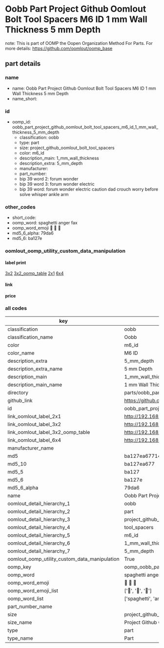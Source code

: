 # Oobb Part Project Github Oomlout Bolt Tool Spacers M6 ID 1 mm Wall Thickness 5 mm Depth  

note: This is part of OOMP the Oopen Organization Method For Parts. For more details: https://github.com/oomlout/oomp_base

##  part details
  







### name
* name: Oobb Part Project Github Oomlout Bolt Tool Spacers M6 ID 1 mm Wall Thickness 5 mm Depth
* name_short: 
### id
* oomp_id: oobb_part_project_github_oomlout_bolt_tool_spacers_m6_id_1_mm_wall_thickness_5_mm_depth
  * classification: oobb
  * type: part
  * size: project_github_oomlout_bolt_tool_spacers
  * color: m6_id
  * description_main: 1_mm_wall_thickness
  * description_extra: 5_mm_depth
  * manufacturer: 
  * part_number: 
  * bip 39 word 2: forum wonder
  * bip 39 word 3: forum wonder electric
  * bip 39 word: forum wonder electric caution dad crouch worry before solve whisper ankle arm

### other_codes
* short_code: 
* oomp_word: spaghetti anger fax
* oomp_word_emoji :spaghetti: :anger: :fax:
* md5_6_alpha: 79da6
* md5_6: ba127e






### oomlout_oomp_utility_custom_data_manipulation
#### label print
[3x2](http://192.168.1.245:1112/?label=oomp%2079da6)
[3x2_oomp_table](http://192.168.1.108:1112/?label=oomp%2079da6)
[2x1](http://192.168.1.242:1112/?label=oomp%2079da6)
[6x4](http://192.168.1.55:1112/?label=oomp%2079da6)    

#### link

                              

#### price







### all codes 
| key | value |  
| --- | --- |  
| classification | oobb |  
| classification_name | Oobb |  
| color | m6_id |  
| color_name | M6 ID |  
| description_extra | 5_mm_depth |  
| description_extra_name | 5 mm Depth |  
| description_main | 1_mm_wall_thickness |  
| description_main_name | 1 mm Wall Thickness |  
| directory | parts/oobb_part_project_github_oomlout_bolt_tool_spacers_m6_id_1_mm_wall_thickness_5_mm_depth |  
| github_link | https://github.com/oomlout/oomlout_oomp_part_src/tree/main/parts/oobb_part_project_github_oomlout_bolt_tool_spacers_m6_id_1_mm_wall_thickness_5_mm_depth |  
| id | oobb_part_project_github_oomlout_bolt_tool_spacers_m6_id_1_mm_wall_thickness_5_mm_depth |  
| link_oomlout_label_2x1 | http://192.168.1.242:1112/?label=oomp%2079da6 |  
| link_oomlout_label_3x2 | http://192.168.1.245:1112/?label=oomp%2079da6 |  
| link_oomlout_label_3x2_oomp_table | http://192.168.1.108:1112/?label=oomp%2079da6 |  
| link_oomlout_label_6x4 | http://192.168.1.55:1112/?label=oomp%2079da6 |  
| manufacturer_name |  |  
| md5 | ba127ea677143fb8d09b724a8eff42dd |  
| md5_10 | ba127ea677 |  
| md5_5 | ba127 |  
| md5_6 | ba127e |  
| md5_6_alpha | 79da6 |  
| name | Oobb Part Project Github Oomlout Bolt Tool Spacers M6 ID 1 mm Wall Thickness 5 mm Depth |  
| oomlout_detail_hierarchy_1 | oobb |  
| oomlout_detail_hierarchy_2 | part |  
| oomlout_detail_hierarchy_3 | project_github_bolt |  
| oomlout_detail_hierarchy_4 | tool_spacers |  
| oomlout_detail_hierarchy_5 | m6_id |  
| oomlout_detail_hierarchy_6 | 1_mm_wall_thickness |  
| oomlout_detail_hierarchy_7 | 5_mm_depth |  
| oomlout_oomp_utility_custom_data_manipulation | True |  
| oomp_key | oomp_oobb_part_project_github_oomlout_bolt_tool_spacers_m6_id_1_mm_wall_thickness_5_mm_depth |  
| oomp_word | spaghetti anger fax |  
| oomp_word_emoji | :spaghetti: :anger: :fax: |  
| oomp_word_emoji_list | [':spaghetti:', ':anger:', ':fax:'] |  
| oomp_word_list | ['spaghetti', 'anger', 'fax'] |  
| part_number_name |  |  
| size | project_github_oomlout_bolt_tool_spacers |  
| size_name | Project Github Oomlout Bolt Tool Spacers |  
| type | part |  
| type_name | Part |  
